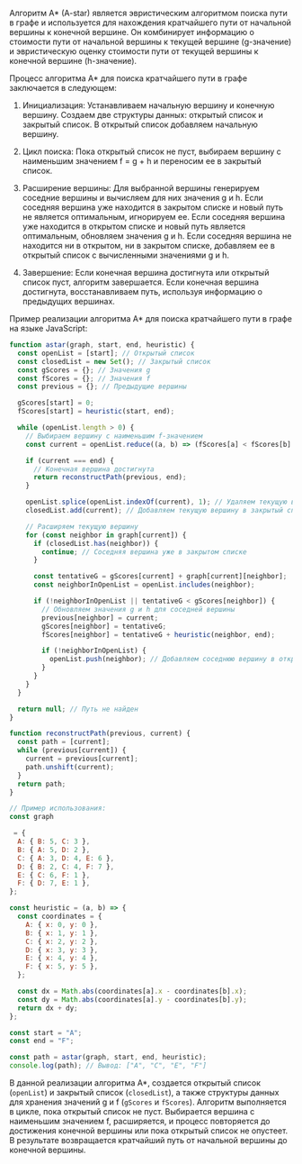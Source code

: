 Алгоритм A* (A-star) является эвристическим алгоритмом поиска пути в графе и используется для нахождения кратчайшего пути от начальной вершины к конечной вершине. Он комбинирует информацию о стоимости пути от начальной вершины к текущей вершине (g-значение) и эвристическую оценку стоимости пути от текущей вершины к конечной вершине (h-значение).

Процесс алгоритма A* для поиска кратчайшего пути в графе заключается в следующем:

1. Инициализация: Устанавливаем начальную вершину и конечную вершину. Создаем две структуры данных: открытый список и закрытый список. В открытый список добавляем начальную вершину.

2. Цикл поиска: Пока открытый список не пуст, выбираем вершину с наименьшим значением f = g + h и переносим ее в закрытый список.

3. Расширение вершины: Для выбранной вершины генерируем соседние вершины и вычисляем для них значения g и h. Если соседняя вершина уже находится в закрытом списке и новый путь не является оптимальным, игнорируем ее. Если соседняя вершина уже находится в открытом списке и новый путь является оптимальным, обновляем значения g и h. Если соседняя вершина не находится ни в открытом, ни в закрытом списке, добавляем ее в открытый список с вычисленными значениями g и h.

4. Завершение: Если конечная вершина достигнута или открытый список пуст, алгоритм завершается. Если конечная вершина достигнута, восстанавливаем путь, используя информацию о предыдущих вершинах.

Пример реализации алгоритма A* для поиска кратчайшего пути в графе на языке JavaScript:

```javascript
function astar(graph, start, end, heuristic) {
  const openList = [start]; // Открытый список
  const closedList = new Set(); // Закрытый список
  const gScores = {}; // Значения g
  const fScores = {}; // Значения f
  const previous = {}; // Предыдущие вершины

  gScores[start] = 0;
  fScores[start] = heuristic(start, end);

  while (openList.length > 0) {
    // Выбираем вершину с наименьшим f-значением
    const current = openList.reduce((a, b) => (fScores[a] < fScores[b] ? a : b));

    if (current === end) {
      // Конечная вершина достигнута
      return reconstructPath(previous, end);
    }

    openList.splice(openList.indexOf(current), 1); // Удаляем текущую вершину из открытого списка
    closedList.add(current); // Добавляем текущую вершину в закрытый список

    // Расширяем текущую вершину
    for (const neighbor in graph[current]) {
      if (closedList.has(neighbor)) {
        continue; // Соседняя вершина уже в закрытом списке
      }

      const tentativeG = gScores[current] + graph[current][neighbor];
      const neighborInOpenList = openList.includes(neighbor);

      if (!neighborInOpenList || tentativeG < gScores[neighbor]) {
        // Обновляем значения g и h для соседней вершины
        previous[neighbor] = current;
        gScores[neighbor] = tentativeG;
        fScores[neighbor] = tentativeG + heuristic(neighbor, end);

        if (!neighborInOpenList) {
          openList.push(neighbor); // Добавляем соседнюю вершину в открытый список
        }
      }
    }
  }

  return null; // Путь не найден
}

function reconstructPath(previous, current) {
  const path = [current];
  while (previous[current]) {
    current = previous[current];
    path.unshift(current);
  }
  return path;
}

// Пример использования:
const graph

 = {
  A: { B: 5, C: 3 },
  B: { A: 5, D: 2 },
  C: { A: 3, D: 4, E: 6 },
  D: { B: 2, C: 4, F: 7 },
  E: { C: 6, F: 1 },
  F: { D: 7, E: 1 },
};

const heuristic = (a, b) => {
  const coordinates = {
    A: { x: 0, y: 0 },
    B: { x: 1, y: 1 },
    C: { x: 2, y: 2 },
    D: { x: 3, y: 3 },
    E: { x: 4, y: 4 },
    F: { x: 5, y: 5 },
  };

  const dx = Math.abs(coordinates[a].x - coordinates[b].x);
  const dy = Math.abs(coordinates[a].y - coordinates[b].y);
  return dx + dy;
};

const start = "A";
const end = "F";

const path = astar(graph, start, end, heuristic);
console.log(path); // Вывод: ["A", "C", "E", "F"]
```

В данной реализации алгоритма A*, создается открытый список (`openList`) и закрытый список (`closedList`), а также структуры данных для хранения значений g и f (`gScores` и `fScores`). Алгоритм выполняется в цикле, пока открытый список не пуст. Выбирается вершина с наименьшим значением f, расширяется, и процесс повторяется до достижения конечной вершины или пока открытый список не опустеет. В результате возвращается кратчайший путь от начальной вершины до конечной вершины.